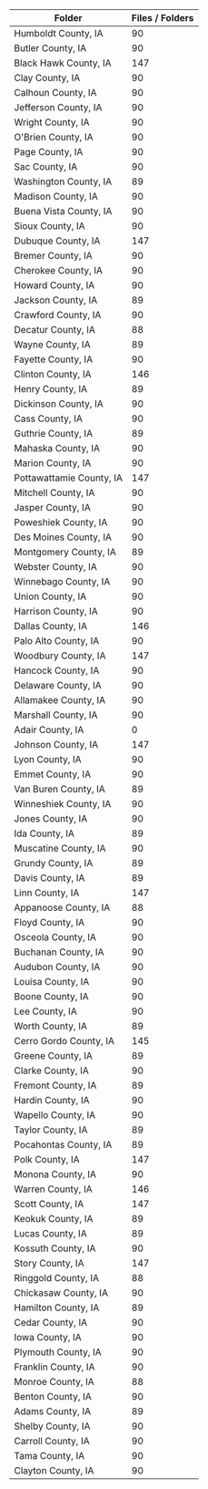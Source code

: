 | Folder                   |   Files / Folders |
|--------------------------|-------------------|
| Humboldt County, IA      |                90 |
| Butler County, IA        |                90 |
| Black Hawk County, IA    |               147 |
| Clay County, IA          |                90 |
| Calhoun County, IA       |                90 |
| Jefferson County, IA     |                90 |
| Wright County, IA        |                90 |
| O'Brien County, IA       |                90 |
| Page County, IA          |                90 |
| Sac County, IA           |                90 |
| Washington County, IA    |                89 |
| Madison County, IA       |                90 |
| Buena Vista County, IA   |                90 |
| Sioux County, IA         |                90 |
| Dubuque County, IA       |               147 |
| Bremer County, IA        |                90 |
| Cherokee County, IA      |                90 |
| Howard County, IA        |                90 |
| Jackson County, IA       |                89 |
| Crawford County, IA      |                90 |
| Decatur County, IA       |                88 |
| Wayne County, IA         |                89 |
| Fayette County, IA       |                90 |
| Clinton County, IA       |               146 |
| Henry County, IA         |                89 |
| Dickinson County, IA     |                90 |
| Cass County, IA          |                90 |
| Guthrie County, IA       |                89 |
| Mahaska County, IA       |                90 |
| Marion County, IA        |                90 |
| Pottawattamie County, IA |               147 |
| Mitchell County, IA      |                90 |
| Jasper County, IA        |                90 |
| Poweshiek County, IA     |                90 |
| Des Moines County, IA    |                90 |
| Montgomery County, IA    |                89 |
| Webster County, IA       |                90 |
| Winnebago County, IA     |                90 |
| Union County, IA         |                90 |
| Harrison County, IA      |                90 |
| Dallas County, IA        |               146 |
| Palo Alto County, IA     |                90 |
| Woodbury County, IA      |               147 |
| Hancock County, IA       |                90 |
| Delaware County, IA      |                90 |
| Allamakee County, IA     |                90 |
| Marshall County, IA      |                90 |
| Adair County, IA         |                 0 |
| Johnson County, IA       |               147 |
| Lyon County, IA          |                90 |
| Emmet County, IA         |                90 |
| Van Buren County, IA     |                89 |
| Winneshiek County, IA    |                90 |
| Jones County, IA         |                90 |
| Ida County, IA           |                89 |
| Muscatine County, IA     |                90 |
| Grundy County, IA        |                89 |
| Davis County, IA         |                89 |
| Linn County, IA          |               147 |
| Appanoose County, IA     |                88 |
| Floyd County, IA         |                90 |
| Osceola County, IA       |                90 |
| Buchanan County, IA      |                90 |
| Audubon County, IA       |                90 |
| Louisa County, IA        |                90 |
| Boone County, IA         |                90 |
| Lee County, IA           |                90 |
| Worth County, IA         |                89 |
| Cerro Gordo County, IA   |               145 |
| Greene County, IA        |                89 |
| Clarke County, IA        |                90 |
| Fremont County, IA       |                89 |
| Hardin County, IA        |                90 |
| Wapello County, IA       |                90 |
| Taylor County, IA        |                89 |
| Pocahontas County, IA    |                89 |
| Polk County, IA          |               147 |
| Monona County, IA        |                90 |
| Warren County, IA        |               146 |
| Scott County, IA         |               147 |
| Keokuk County, IA        |                89 |
| Lucas County, IA         |                89 |
| Kossuth County, IA       |                90 |
| Story County, IA         |               147 |
| Ringgold County, IA      |                88 |
| Chickasaw County, IA     |                90 |
| Hamilton County, IA      |                89 |
| Cedar County, IA         |                90 |
| Iowa County, IA          |                90 |
| Plymouth County, IA      |                90 |
| Franklin County, IA      |                90 |
| Monroe County, IA        |                88 |
| Benton County, IA        |                90 |
| Adams County, IA         |                89 |
| Shelby County, IA        |                90 |
| Carroll County, IA       |                90 |
| Tama County, IA          |                90 |
| Clayton County, IA       |                90 |